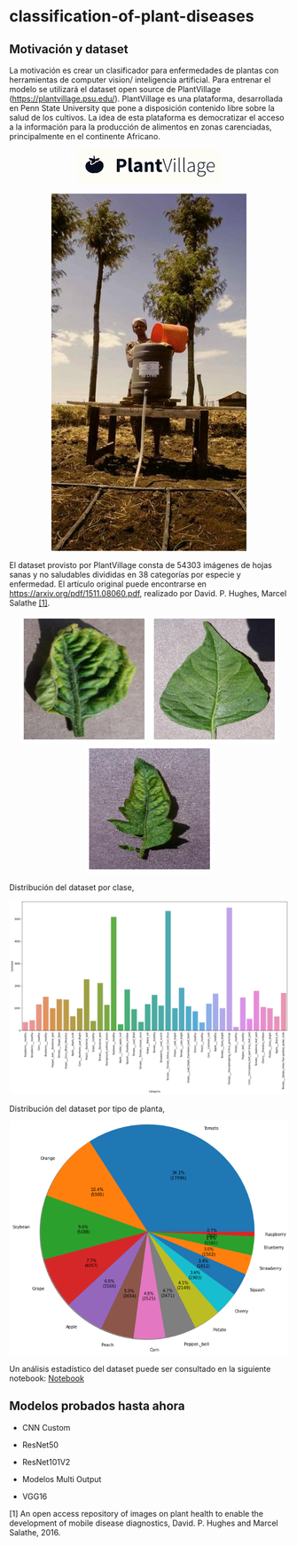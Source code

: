 # classification-of-plant-diseases


## Motivación y dataset

La motivación es crear un clasificador para enfermedades de plantas con herramientas de computer vision/ inteligencia artificial. Para entrenar el modelo se utilizará el dataset open source de PlantVillage (https://plantvillage.psu.edu/). PlantVillage es una plataforma, desarrollada en Penn State University que pone a disposición contenido libre sobre la salud de los cultivos. La idea de esta plataforma es democratizar el acceso a la información para la producción de alimentos en zonas carenciadas, principalmente en el continente Africano.

<p align="center">
  <img src="https://github.com/Adrok24/classification-of-plant-diseases/blob/main/images/PlantVillageLogo.png?raw=true" alt="grafico_1"/>
</p>

<p align="center">
  <img src="https://github.com/Adrok24/classification-of-plant-diseases/blob/main/images/plant_village_pic.jpg?raw=true" alt="grafico_2"/>
</p>

El dataset provisto por PlantVillage consta de 54303 imágenes de hojas sanas y no saludables divididas en 38 categorías por especie y enfermedad. El artículo original puede encontrarse en https://arxiv.org/pdf/1511.08060.pdf, realizado por David. P. Hughes, Marcel Salathe [[1]](#1). 


<p align="center">
  <img src="https://github.com/Adrok24/classification-of-plant-diseases/blob/main/images/plant_1.png?raw=true" alt="plant_1"/>
  <img src="https://github.com/Adrok24/classification-of-plant-diseases/blob/main/images/plant_2.png?raw=true" alt="plant_2"/>
  <img src="https://github.com/Adrok24/classification-of-plant-diseases/blob/main/images/plant_3.png?raw=true" alt="plant_3"/>

</p>

Distribución del dataset por clase,

<p align="center">
  <img src="https://github.com/Adrok24/classification-of-plant-diseases/blob/main/images/plants_distribution.png?raw=true" alt="grafico_2"/>
</p>


Distribución del dataset por tipo de planta, 

<p align="center">
  <img src="https://github.com/Adrok24/classification-of-plant-diseases/blob/main/images/piechart_type.png?raw=true" alt="grafico_3"/>
</p>

Un análisis estadístico del dataset puede ser consultado en la siguiente notebook: [Notebook](https://github.com/Adrok24/classification-of-plant-diseases/blob/first_version/Estadistica.ipynb)

## Modelos probados hasta ahora

* CNN Custom

* ResNet50

* ResNet101V2 

* Modelos Multi Output

* VGG16





<a id="1">[1]</a> An open access repository of images on plant health to enable the development of mobile disease diagnostics, David. P. Hughes and Marcel Salathe, 2016.


